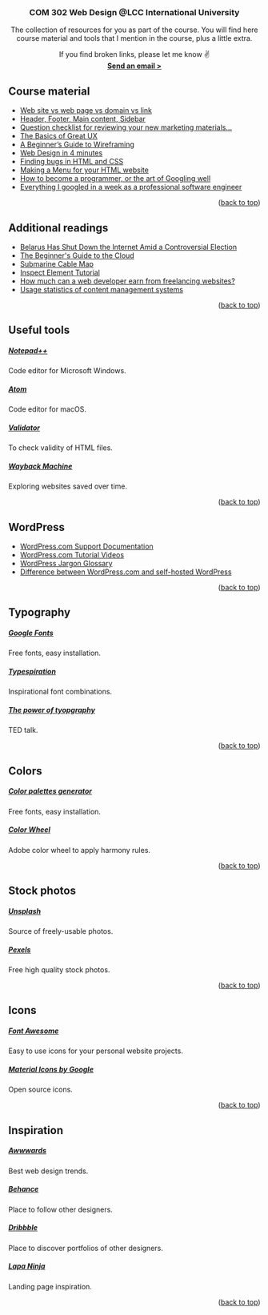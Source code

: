 <!-- PROJECT INTRO -->
<br />
<div align="center">

<h3 align="center">COM 302 Web Design @LCC International University</h3>

  <p align="center">
   The collection of resources for you as part of the course. You will find here course material and tools that I mention in the course, plus a little extra.

If you find broken links, please let me know ✌️
    <br />
    <a href="mailto:mknyzelis@lcc.lt"><strong>Send an email ></strong></a>
  </p>
</div>



<!-- Course material -->
## Course material

<ul>
    <li><a href="https://mikeshenry.com/2019/10/11/web-site-vs-web-page-vs-domain-vs-link/" target="_blank">Web site vs web page vs domain vs link</a></li>
    <li><a href="https://mikeshenry.com/2019/10/18/header-footer-main-content-sidebar/" target="_blank">Header, Footer, Main content, Sidebar</a></li>
    <li><a href="https://seths.blog/2015/01/question-checklist-for-reviewing-your-new-marketing-materials/" target="_blank">Question checklist for reviewing your new marketing materials…</a></li>
    <li><a href="https://webdesign.tutsplus.com/articles/the-basics-of-great-ux--webdesign-8823" target="_blank">The Basics of Great UX</a></li>
    <li><a href="https://webdesign.tutsplus.com/articles/a-beginners-guide-to-wireframing--webdesign-7399" target="_blank">A Beginner’s Guide to Wireframing</a></li>
    <li><a href="https://jgthms.com/web-design-in-4-minutes/" target="_blank">Web Design in 4 minutes</a></li>
    <li><a href="https://mikeshenry.com/2019/11/29/finding-bugs-in-html-and-css-basics/" target="_blank">Finding bugs in HTML and CSS</a></li>
    <li><a href="https://www.w3schools.com/Css/css_navbar.asp" target="_blank">Making a Menu for your HTML website</a></li>
    <li><a href="https://okepi.wordpress.com/2014/08/21/how-to-become-a-programmer-or-the-art-of-googling-well/comment-page-2/" target="_blank">How to become a programmer, or the art of Googling well</a></li>
    <li><a href="https://localghost.dev/blog/everything-i-googled-in-a-week-as-a-professional-software-engineer/" target="_blank">Everything I googled in a week as a professional software engineer</a></li>
</ul>

<p align="right">(<a href="#readme-top">back to top</a>)</p>

<!-- Additional material -->
## Additional readings
<ul>
    <li><a href="https://www.wired.com/story/belarus-internet-outage-election/" target="_blank">Belarus Has Shut Down the Internet Amid a Controversial Election</a></li>
    <li><a href="https://mashable.com/archive/what-is-the-cloud#L7cn.0jfhgqJ" target="_blank">The Beginner's Guide to the Cloud</a></li>
    <li><a href="https://www.submarinecablemap.com" target="_blank">Submarine Cable Map</a></li>
    <li><a href="https://zapier.com/blog/inspect-element-tutorial/" target="_blank">Inspect Element Tutorial</a></li>
    <li><a href="https://www.quora.com/How-much-can-a-web-developer-earn-from-freelancing-websites/answer/David-Hamrick-1?srid=uKQP" target="_blank">How much can a web developer earn from freelancing websites?</a></li>
    <li><a href="https://w3techs.com/technologies/overview/content_management" target="_blank">Usage statistics of content management systems</a></li>
</ul>

<p align="right">(<a href="#readme-top">back to top</a>)</p>


<!-- Useful tools -->
## Useful tools
<h5><a href="https://notepad-plus-plus.org/downloads/" target="_blank">Notepad++</a></h5>
Code editor for Microsoft Windows.

<h5><a href="https://atom.io" target="_blank">Atom</a></h5>
Code editor for macOS.

<h5><a href="https://validator.w3.org" target="_blank">Validator</a></h5>
To check validity of HTML files.

<h5><a href="https://archive.org/web/web.php" target="_blank">Wayback Machine</a></h5>
Exploring websites saved over time.


<p align="right">(<a href="#readme-top">back to top</a>)</p>

<!-- WordPress -->
## WordPress

<ul>
    <li><a href="https://wordpress.com/learn/" target="_blank">WordPress.com Support Documentation</a></li>
    <li><a href="https://wordpress.com/learn/the-movie/" target="_blank">WordPress.com Tutorial Videos</a></li>
    <li><a href="https://make.wordpress.org/marketing/2018/02/28/wordpress-jargon-glossary/" target="_blank">WordPress Jargon Glossary</a></li>
    <li><a href="https://wordpress.com/support/com-vs-org/" target="_blank">Difference between WordPress.com and self-hosted WordPress</a></li>
</ul>


<p align="right">(<a href="#readme-top">back to top</a>)</p>




<!-- Typography -->
## Typography
<h5><a href="https://fonts.google.com" target="_blank">Google Fonts</a></h5>
Free fonts, easy installation.

<h5><a href="https://typespiration.com" target="_blank">Typespiration</a></h5>
Inspirational font combinations.

<h5><a href="https://www.youtube.com/watch?v=C_RzDqgGcao" target="_blank">The power of tyopgraphy</a></h5>
TED talk.

<p align="right">(<a href="#readme-top">back to top</a>)</p>

<!-- Colors -->
## Colors
<h5><a href="https://coolors.co" target="_blank">Color palettes generator</a></h5>
Free fonts, easy installation.

<h5><a href="https://color.adobe.com/create/color-wheel" target="_blank">Color Wheel</a></h5>
Adobe color wheel to apply harmony rules.

<p align="right">(<a href="#readme-top">back to top</a>)</p>


<!-- Stock photos -->
## Stock photos
<h5><a href="https://unsplash.com" target="_blank">Unsplash</a></h5>
Source of freely-usable photos.

<h5><a href="https://www.pexels.com" target="_blank">Pexels</a></h5>
Free high quality stock photos.

<p align="right">(<a href="#readme-top">back to top</a>)</p>


<!-- Icons -->
## Icons
<h5><a href="https://fontawesome.com/icons" target="_blank">Font Awesome</a></h5>
Easy to use icons for your personal website projects.

<h5><a href="https://fonts.google.com/icons" target="_blank">Material Icons by Google</a></h5>
Open source icons.

<p align="right">(<a href="#readme-top">back to top</a>)</p>


<!-- Inspiration -->
## Inspiration

<h5><a href="https://www.awwwards.com" target="_blank">Awwwards</a></h5>
Best web design trends.

<h5><a href="https://www.behance.net" target="_blank">Behance</a></h5>
Place to follow other designers.

<h5><a href="https://dribbble.com" target="_blank">Dribbble</a></h5>
Place to discover portfolios of other designers.

<h5><a href="https://www.lapa.ninja" target="_blank">Lapa Ninja</a></h5>
Landing page inspiration.

<p align="right">(<a href="#readme-top">back to top</a>)</p>

